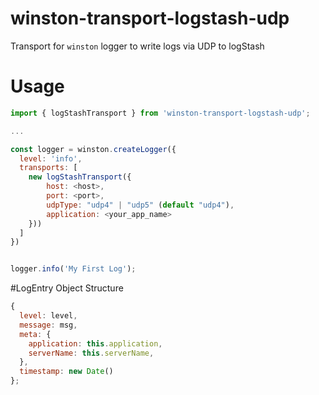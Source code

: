 # winston-transport-logstash-udp
Transport for `winston` logger to write logs via UDP to logStash

# Usage 

``` javascript
import { logStashTransport } from 'winston-transport-logstash-udp';

...

const logger = winston.createLogger({
  level: 'info',
  transports: [
    new logStashTransport({ 
        host: <host>,
        port: <port>,
        udpType: "udp4" | "udp5" (default "udp4"),
        application: <your_app_name>
    }))
  ]
})


logger.info('My First Log');

```

#LogEntry Object Structure

``` javascript
{
  level: level,
  message: msg,
  meta: {
    application: this.application,
    serverName: this.serverName,
  },
  timestamp: new Date()
};
```